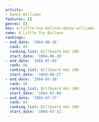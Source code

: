 ```yaml
---
artists:
- Danny Williams
features: []
genres: []
key: a-little-toy-balloon-danny-williams
name: A Little Toy Balloon
rankings:
- end_date: '1964-06-26'
  rank: 89
  ranking_list: Billboard Hot 100
  start_date: '1964-06-20'
- end_date: '1964-07-03'
  rank: 86
  ranking_list: Billboard Hot 100
  start_date: '1964-06-27'
- end_date: '1964-07-10'
  rank: 86
  ranking_list: Billboard Hot 100
  start_date: '1964-07-04'
- end_date: '1964-07-17'
  rank: 84
  ranking_list: Billboard Hot 100
  start_date: '1964-07-11'
---
```


